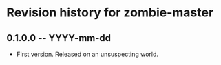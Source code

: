 # Revision history for zombie-master

## 0.1.0.0 -- YYYY-mm-dd

* First version. Released on an unsuspecting world.
